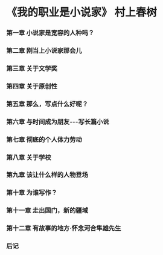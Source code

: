 # 《我的职业是小说家》 村上春树

### 第一章 小说家是宽容的人种吗？



### 第二章 刚当上小说家那会儿


### 第三章 关于文学奖


### 第四章 关于原创性


### 第五章 那么，写点什么好呢？


### 第六章 与时间成为朋友---写长篇小说


### 第七章 彻底的个人体力劳动


### 第八章 关于学校


### 第九章 该让什么样的人物登场


### 第十章 为谁写作？

### 第十一章 走出国门，新的疆域


### 第十二章 有故事的地方·怀念河合隼雄先生

### 后记
